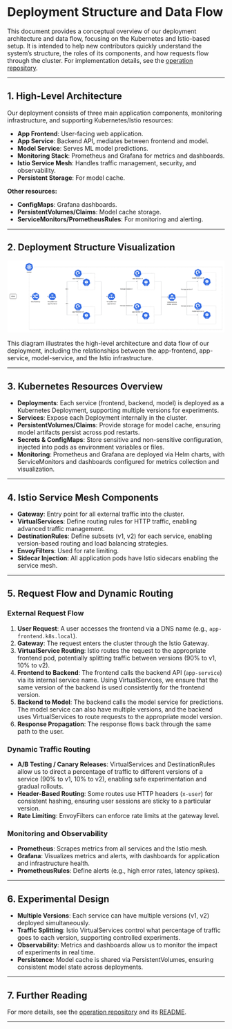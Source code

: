 # Deployment Structure and Data Flow

This document provides a conceptual overview of our deployment architecture and data flow, focusing on the Kubernetes and Istio-based setup. It is intended to help new contributors quickly understand the system’s structure, the roles of its components, and how requests flow through the cluster. For implementation details, see the [operation repository](https://github.com/remla2025-team9/operation).

---

## 1. **High-Level Architecture**

Our deployment consists of three main application components, monitoring infrastructure, and supporting Kubernetes/Istio resources:

- **App Frontend**: User-facing web application.
- **App Service**: Backend API, mediates between frontend and model.
- **Model Service**: Serves ML model predictions.
- **Monitoring Stack**: Prometheus and Grafana for metrics and dashboards.
- **Istio Service Mesh**: Handles traffic management, security, and observability.
- **Persistent Storage**: For model cache.

**Other resources:**
- **ConfigMaps**: Grafana dashboards.
- **PersistentVolumes/Claims**: Model cache storage.
- **ServiceMonitors/PrometheusRules**: For monitoring and alerting.

---

## 2. **Deployment Structure Visualization**

![Deployment Structure](images/deployment.png)

This diagram illustrates the high-level architecture and data flow of our deployment, including the relationships between the app-frontend, app-service, model-service, and the Istio infrastructure.

---

## 3. **Kubernetes Resources Overview**

- **Deployments**: Each service (frontend, backend, model) is deployed as a Kubernetes Deployment, supporting multiple versions for experiments.
- **Services**: Expose each Deployment internally in the cluster.
- **PersistentVolumes/Claims**: Provide storage for model cache, ensuring model artifacts persist across pod restarts.
- **Secrets & ConfigMaps**: Store sensitive and non-sensitive configuration, injected into pods as environment variables or files.
- **Monitoring**: Prometheus and Grafana are deployed via Helm charts, with ServiceMonitors and dashboards configured for metrics collection and visualization.

---

## 4. **Istio Service Mesh Components**

- **Gateway**: Entry point for all external traffic into the cluster.
- **VirtualServices**: Define routing rules for HTTP traffic, enabling advanced traffic management.
- **DestinationRules**: Define subsets (v1, v2) for each service, enabling version-based routing and load balancing strategies.
- **EnvoyFilters**: Used for rate limiting.
- **Sidecar Injection**: All application pods have Istio sidecars enabling the service mesh.

---

## 5. **Request Flow and Dynamic Routing**

### **External Request Flow**

1. **User Request**: A user accesses the frontend via a DNS name (e.g., `app-frontend.k8s.local`).
2. **Gateway**: The request enters the cluster through the Istio Gateway.
3. **VirtualService Routing**: Istio routes the request to the appropriate frontend pod, potentially splitting traffic between versions (90% to v1, 10% to v2).
4. **Frontend to Backend**: The frontend calls the backend API (`app-service`) via its internal service name. Using VirtualServices, we ensure that the same version of the backend is used consistently for the frontend version.
5. **Backend to Model**: The backend calls the model service for predictions. The model service can also have multiple versions, and the backend uses VirtualServices to route requests to the appropriate model version.
6. **Response Propagation**: The response flows back through the same path to the user.

### **Dynamic Traffic Routing**

- **A/B Testing / Canary Releases**: VirtualServices and DestinationRules allow us to direct a percentage of traffic to different versions of a service (90% to v1, 10% to v2), enabling safe experimentation and gradual rollouts.
- **Header-Based Routing**: Some routes use HTTP headers (`x-user`) for consistent hashing, ensuring user sessions are sticky to a particular version.
- **Rate Limiting**: EnvoyFilters can enforce rate limits at the gateway level.

### **Monitoring and Observability**

- **Prometheus**: Scrapes metrics from all services and the Istio mesh.
- **Grafana**: Visualizes metrics and alerts, with dashboards for application and infrastructure health.
- **PrometheusRules**: Define alerts (e.g., high error rates, latency spikes).

---

## 6. **Experimental Design**

- **Multiple Versions**: Each service can have multiple versions (v1, v2) deployed simultaneously.
- **Traffic Splitting**: Istio VirtualServices control what percentage of traffic goes to each version, supporting controlled experiments.
- **Observability**: Metrics and dashboards allow us to monitor the impact of experiments in real time.
- **Persistence**: Model cache is shared via PersistentVolumes, ensuring consistent model state across deployments.

---
## 7. **Further Reading**

For more details, see the [operation repository](https://github.com/remla2025-team9/operation) and its [README](https://github.com/remla2025-team9/operation#readme).

---